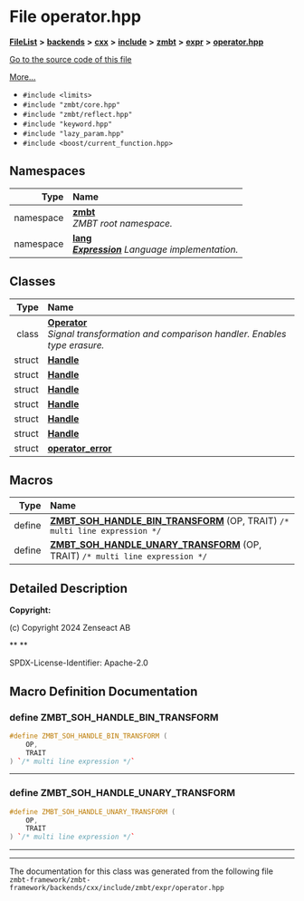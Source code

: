 

# File operator.hpp



[**FileList**](files.md) **>** [**backends**](dir_e0e3bad64fbfd08934d555b945409197.md) **>** [**cxx**](dir_2a0640ff8f8d193383b3226ce9e70e40.md) **>** [**include**](dir_33cabc3ab2bb40d6ea24a24cae2f30b8.md) **>** [**zmbt**](dir_2115e3e51895e4107b806d6d2319263e.md) **>** [**expr**](dir_5ca6873c4d246ae1a35f5fe5ff3edd5d.md) **>** [**operator.hpp**](operator_8hpp.md)

[Go to the source code of this file](operator_8hpp_source.md)

[More...](#detailed-description)

* `#include <limits>`
* `#include "zmbt/core.hpp"`
* `#include "zmbt/reflect.hpp"`
* `#include "keyword.hpp"`
* `#include "lazy_param.hpp"`
* `#include <boost/current_function.hpp>`













## Namespaces

| Type | Name |
| ---: | :--- |
| namespace | [**zmbt**](namespacezmbt.md) <br>_ZMBT root namespace._  |
| namespace | [**lang**](namespacezmbt_1_1lang.md) <br>[_**Expression**_](classzmbt_1_1lang_1_1Expression.md) _Language implementation._ |


## Classes

| Type | Name |
| ---: | :--- |
| class | [**Operator**](classzmbt_1_1lang_1_1Operator.md) <br>_Signal transformation and comparison handler. Enables type erasure._  |
| struct | [**Handle**](structzmbt_1_1lang_1_1Operator_1_1Handle_1_1A.md) <br> |
| struct | [**Handle**](structzmbt_1_1lang_1_1Operator_1_1Handle_1_1B.md) <br> |
| struct | [**Handle**](structzmbt_1_1lang_1_1Operator_1_1Handle_1_1C.md) <br> |
| struct | [**Handle**](structzmbt_1_1lang_1_1Operator_1_1Handle_1_1D.md) <br> |
| struct | [**Handle**](structzmbt_1_1lang_1_1Operator_1_1Handle_1_1L.md) <br> |
| struct | [**Handle**](structzmbt_1_1lang_1_1Operator_1_1Handle_1_1S.md) <br> |
| struct | [**operator\_error**](structzmbt_1_1lang_1_1Operator_1_1operator__error.md) <br> |

















































## Macros

| Type | Name |
| ---: | :--- |
| define  | [**ZMBT\_SOH\_HANDLE\_BIN\_TRANSFORM**](operator_8hpp.md#define-zmbt_soh_handle_bin_transform) (OP, TRAIT) `/* multi line expression */`<br> |
| define  | [**ZMBT\_SOH\_HANDLE\_UNARY\_TRANSFORM**](operator_8hpp.md#define-zmbt_soh_handle_unary_transform) (OP, TRAIT) `/* multi line expression */`<br> |

## Detailed Description




**Copyright:**

(c) Copyright 2024 Zenseact AB 




**
**

SPDX-License-Identifier: Apache-2.0 





    
## Macro Definition Documentation





### define ZMBT\_SOH\_HANDLE\_BIN\_TRANSFORM 

```C++
#define ZMBT_SOH_HANDLE_BIN_TRANSFORM (
    OP,
    TRAIT
) `/* multi line expression */`
```




<hr>



### define ZMBT\_SOH\_HANDLE\_UNARY\_TRANSFORM 

```C++
#define ZMBT_SOH_HANDLE_UNARY_TRANSFORM (
    OP,
    TRAIT
) `/* multi line expression */`
```




<hr>

------------------------------
The documentation for this class was generated from the following file `zmbt-framework/zmbt-framework/backends/cxx/include/zmbt/expr/operator.hpp`


